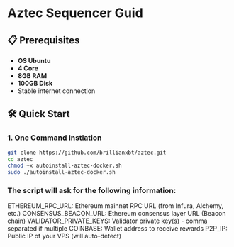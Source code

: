 # Aztec Sequencer Guid

## 📋 Prerequisites

- **OS Ubuntu**
- **4 Core**
- **8GB RAM**
- **100GB Disk**
- Stable internet connection

## 🛠️ Quick Start

### 1. One Command Instlation
```bash
git clone https://github.com/brillianxbt/aztec.git
cd aztec
chmod +x autoinstall-aztec-docker.sh
sudo ./autoinstall-aztec-docker.sh
```





### The script will ask for the following information:

ETHEREUM_RPC_URL: Ethereum mainnet RPC URL (from Infura, Alchemy, etc.)
CONSENSUS_BEACON_URL: Ethereum consensus layer URL (Beacon chain)
VALIDATOR_PRIVATE_KEYS: Validator private key(s) - comma separated if multiple
COINBASE: Wallet address to receive rewards
P2P_IP: Public IP of your VPS (will auto-detect)
